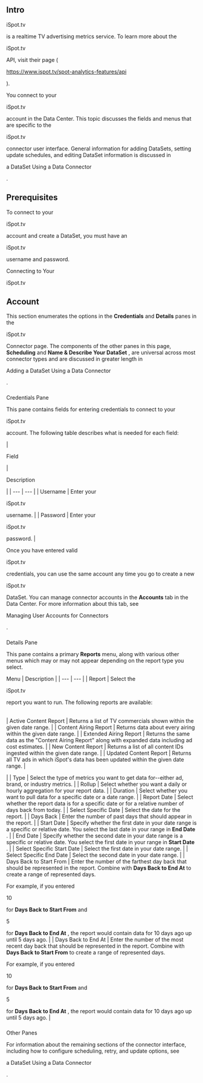 

Intro
-------


 iSpot.tv

is a realtime TV advertising metrics service. To learn more about the

iSpot.tv

API, visit their page (

https://www.ispot.tv/spot-analytics-features/api

).


 You connect to your

iSpot.tv

account in the Data Center. This topic discusses the fields and menus that are specific to the

iSpot.tv

connector user interface. General information for adding DataSets, setting update schedules, and editing DataSet information is discussed in

a DataSet Using a Data Connector

.


 Prerequisites
---------------

To connect to your

iSpot.tv

account and create a DataSet, you must have an

iSpot.tv

username and password.


 Connecting to Your

iSpot.tv

Account
-------------------------------------------


 This section enumerates the options in the
 **Credentials**
 and
 **Details**
 panes in the

iSpot.tv

Connector page. The components of the other panes in this page,
 **Scheduling**
 and
 **Name & Describe Your DataSet**
 , are universal across most connector types and are discussed in greater length in

Adding a DataSet Using a Data Connector

.


###

Credentials Pane


 This pane contains fields for entering credentials to connect to your

iSpot.tv

account. The following table describes what is needed for each field:


|

Field

|

Description

|
| --- | --- |
|
 Username
  |
 Enter your

iSpot.tv

username.
  |
|
 Password
  |
 Enter your

iSpot.tv

password.
  |


 Once you have entered valid

iSpot.tv

credentials, you can use the same account any time you go to create a new

iSpot.tv

DataSet. You can manage connector accounts in the
 **Accounts**
 tab in the Data Center. For more information about this tab, see

Managing User Accounts for Connectors

.


###
 Details Pane

This pane contains a primary
 **Reports**
 menu, along with various other menus which may or may not appear depending on the report type you select.


 Menu
  |
 Description
  |
| --- | --- |
|
 Report
  |
 Select the

iSpot.tv

report you want to run. The following reports are available:


|  |  |
| --- | --- |
|
 Active Content Report
  |
 Returns a list of TV commercials shown within the given date range.
  |
|
 Content Airing Report
  |
 Returns data about every airing within the given date range.
  |
|
 Extended Airing Report
  |
 Returns the same data as the "Content Airing Report" along with expanded data including ad cost estimates.
  |
|
 New Content Report
  |
 Returns a list of all content IDs ingested within the given date range.
  |
|
 Updated Content Report
  |
 Returns all TV ads in which iSpot's data has been updated within the given date range.
  |

|
|
 Type
  |
 Select the type of metrics you want to get data for--either ad, brand, or industry metrics.
  |
|
 Rollup
  |
 Select whether you want a daily or hourly aggregation for your report data.
  |
|
 Duration
  |
 Select whether you want to pull data for a specific date or a date range.
  |
|
 Report Date
  |
 Select whether the report data is for a specific date or for a relative number of days back from today.
  |
|
 Select Specific Date
  |
 Select the date for the report.
  |
|
 Days Back
  |
 Enter the number of past days that should appear in the report.
  |
|
 Start Date
  |
 Specify whether the first date in your date range is a specific or relative date. You select the last date in your range in
 **End Date**
 .
  |
|
 End Date
  |
 Specify whether the second date in your date range is a specific or relative date. You select the first date in your range in
 **Start Date**
 .
  |
|
 Select Specific Start Date
  |
 Select the first date in your date range.
  |
|
 Select Specific End Date
  |
 Select the second date in your date range.
  |
|
 Days Back to Start From
  |
 Enter the number of the farthest day back that should be represented in the report. Combine with
 **Days Back to End At**
 to create a range of represented days.


 For example, if you entered

10

for
 **Days Back to Start From**
 and

5

for
 **Days Back to End At**
 , the report would contain data for 10 days ago up until 5 days ago.
  |
|
 Days Back to End At
  |
 Enter the number of the most recent day back that should be represented in the report. Combine with
 **Days Back to Start From**
 to create a range of represented days.


 For example, if you entered

10

for
 **Days Back to Start From**
 and

5

for
 **Days Back to End At**
 , the report would contain data for 10 days ago up until 5 days ago.
  |


###
 Other Panes

For information about the remaining sections of the connector interface, including how to configure scheduling, retry, and update options, see

a DataSet Using a Data Connector

.

